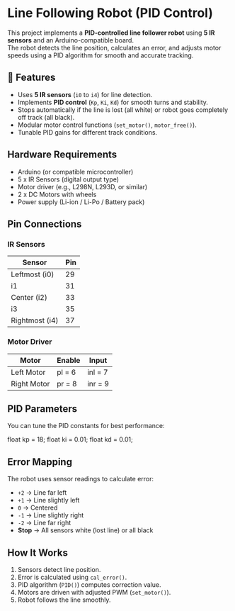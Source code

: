 #  Line Following Robot (PID Control)

This project implements a **PID-controlled line follower robot** using **5 IR sensors** and an Arduino-compatible board.  
The robot detects the line position, calculates an error, and adjusts motor speeds using a PID algorithm for smooth and accurate tracking.



## 📌 Features
- Uses **5 IR sensors** (`i0` to `i4`) for line detection.  
- Implements **PID control** (`Kp`, `Ki`, `Kd`) for smooth turns and stability.  
- Stops automatically if the line is lost (all white) or robot goes completely off track (all black).  
- Modular motor control functions (`set_motor()`, `motor_free()`).  
- Tunable PID gains for different track conditions.



##  Hardware Requirements
- Arduino (or compatible microcontroller)  
- 5 x IR Sensors (digital output type)  
- Motor driver (e.g., L298N, L293D, or similar)  
- 2 x DC Motors with wheels  
- Power supply (Li-ion / Li-Po / Battery pack)  



##  Pin Connections
### IR Sensors
| Sensor          | Pin |
|-----------------|-----|
| Leftmost (i0)   | 29  |
| i1              | 31  |
| Center (i2)     | 33  |
| i3              | 35  |
| Rightmost (i4)  | 37  |

### Motor Driver
| Motor       | Enable | Input |
|-------------|--------|-------|
| Left Motor  | pl = 6 | inl = 7 |
| Right Motor | pr = 8 | inr = 9 |


##  PID Parameters
You can tune the PID constants for best performance:

float kp = 18;
float ki = 0.01;
float kd = 0.01;


##  Error Mapping
The robot uses sensor readings to calculate error:

- `+2` → Line far left  
- `+1` → Line slightly left  
- `0`  → Centered  
- `-1` → Line slightly right  
- `-2` → Line far right  
- **Stop** → All sensors white (lost line) or all black  



##  How It Works
1. Sensors detect line position.  
2. Error is calculated using `cal_error()`.  
3. PID algorithm (`PID()`) computes correction value.  
4. Motors are driven with adjusted PWM (`set_motor()`).  
5. Robot follows the line smoothly.  


